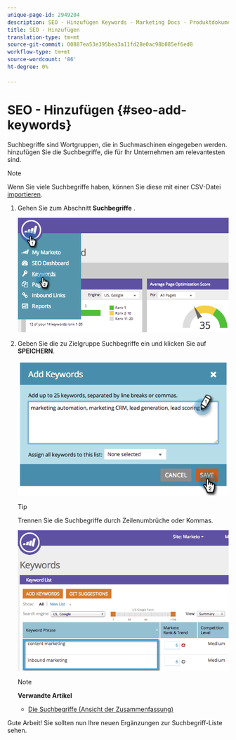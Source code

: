```yaml
---
unique-page-id: 2949204
description: SEO - Hinzufügen Keywords - Marketing Docs - Produktdokumentation
title: SEO - Hinzufügen
translation-type: tm+mt
source-git-commit: 00887ea53e395bea3a11fd28e0ac98b085ef6ed8
workflow-type: tm+mt
source-wordcount: '86'
ht-degree: 0%

---
```



# SEO - Hinzufügen {#seo-add-keywords}

Suchbegriffe sind Wortgruppen, die in Suchmaschinen eingegeben werden. hinzufügen Sie die Suchbegriffe, die für Ihr Unternehmen am relevantesten sind.

>[!NOTE]
>
>Wenn Sie viele Suchbegriffe haben, können Sie diese mit einer CSV-Datei [importieren](seo-importing-keywords-with-a-csv.md).

1. Gehen Sie zum Abschnitt **Suchbegriffe** .

   ![](assets/image2014-9-18-11-3a28-3a39.png)

1. Geben Sie die zu Zielgruppe Suchbegriffe ein und klicken Sie auf **SPEICHERN**.

   ![](assets/image2014-9-18-11-3a28-3a51.png)

   >[!TIP]
   >
   >Trennen Sie die Suchbegriffe durch Zeilenumbrüche oder Kommas.

   ![](assets/image2014-9-18-11-3a29-3a12.png)

   >[!NOTE]
   >
   >**Verwandte Artikel**
   >
   >    
   >    
   >    * [Die Suchbegriffe (Ansicht der Zusammenfassung)](seo-understanding-keywords.md)


Gute Arbeit! Sie sollten nun Ihre neuen Ergänzungen zur Suchbegriff-Liste sehen.
